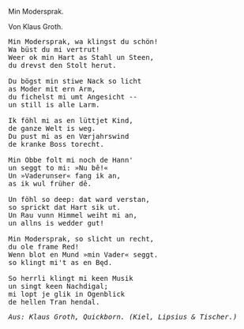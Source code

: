<h>Min Modersprak.</h>

<h>Von Klaus Groth.</h>

<pre>Min Modersprak, wa klingst du schön!
Wa büst du mi vertrut!
Weer ok min Hart as Stahl un Steen,
du drevst den Stolt herut.

Du bögst min stiwe Nack so licht
as Moder mit ern Arm,
du fichelst mi umt Angesicht --
un still is alle Larm.

Ik föhl mi as en lüttjet Kind,
de ganze Welt is weg.
Du pust mi as en Vœrjahrswind
de kranke Boss torecht.

Min Obbe folt mi noch de Hann'	
un seggt to mi: »Nu bê!«
Un »Vaderunser« fang ik an,
as ik wul früher dê.

Un föhl so deep: dat ward verstan,
so sprickt dat Hart sik ut.
Un Rau vunn Himmel weiht mi an,
un allns is wedder gut!

Min Modersprak, so slicht un recht,
du ole frame Red!
Wenn blot en Mund »min Vader« seggt.
so klingt mi't as en B&#281;d.

So herrli klingt mi keen Musik
un singt keen Nachdigal;
mi lopt je glik in Ogenblick
de hellen Tran hendal.</pre>

<pre><em>Aus: Klaus Groth, Quickborn. (Kiel, Lipsius &amp; Tischer.)</em></pre>

